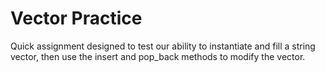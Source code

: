 # Vector Practice

Quick assignment designed to test our ability to instantiate and fill a string vector, then use the insert and pop_back methods to modify the vector.
